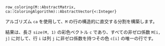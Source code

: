```
row_coloring(M::AbstractMatrix, ca::ColoringAlgorithm)::AbstractVector{<:Integer}
```

アルゴリズム `ca` を使用して、`M` の行の構造的に直交する分割を構築します。

結果は、長さ `size(M, 1)` の彩色ベクトル `c` であり、すべての非ゼロ係数 `M[i, j]` に対して、行 `i` は列 `j` に非ゼロ係数を持つその色 `c[i]` の唯一の行です。
